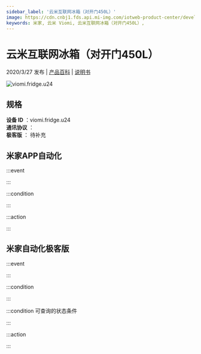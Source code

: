 ```yaml
---
sidebar_label: '云米互联网冰箱（对开门450L）'
image: https://cdn.cnbj1.fds.api.mi-img.com/iotweb-product-center/developer_1583996300025OBN3Ysxe.png?GalaxyAccessKeyId=AKVGLQWBOVIRQ3XLEW&Expires=9223372036854775807&Signature=uSLVF1MVUt1zuSunGZLHxc/Zza0=
keywords: 米家, 云米 Viomi, 云米互联网冰箱（对开门450L）, 
---
```

# 云米互联网冰箱（对开门450L）

2020/3/27 发布 | [产品百科](https://home.mi.com/webapp/content/baike/product/index.html?model=viomi.fridge.u24/) | [说明书](https://home.mi.com/views/introduction.html?model=viomi.fridge.u24&region=cn)

![viomi.fridge.u24](https://cdn.cnbj1.fds.api.mi-img.com/iotweb-product-center/developer_1583996300025OBN3Ysxe.png?GalaxyAccessKeyId=AKVGLQWBOVIRQ3XLEW&Expires=9223372036854775807&Signature=uSLVF1MVUt1zuSunGZLHxc/Zza0=)

## 规格  
> 
**设备 ID** ：viomi.fridge.u24  
**通讯协议** ：  
**极客版**  ： 待补充 


## 米家APP自动化  

:::event  

:::

:::condition  

:::

:::action   

:::

## 米家自动化极客版  

:::event  

:::

:::condition  

:::

:::condition 可查询的状态条件  

:::

:::action  

:::

        
